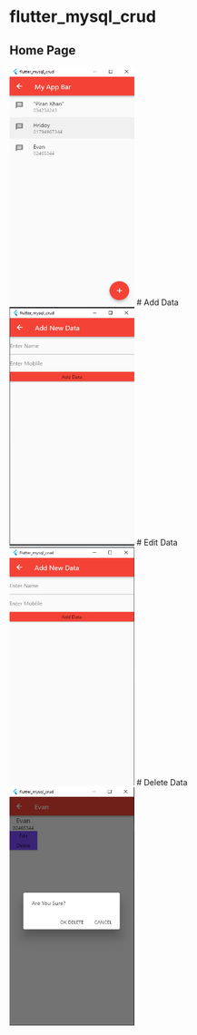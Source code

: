 # flutter_mysql_crud



 ## Home Page
<img src="images/1st.png" width="220" height="420" >
# Add Data
<img src="images/add.png" width="220" height="420" >
# Edit Data
<img src="images/2nd.png" width="220" height="420" >
# Delete Data
<img src="images/3rd.png" width="220" height="420" >
